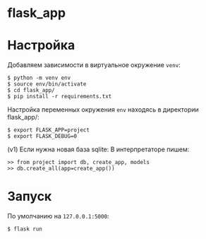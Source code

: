 # flask_app
Настройка
========

Добавляем зависимости в виртуальное окружение `venv`:


    $ python -m venv env
    $ source env/bin/activate
    $ cd flask_app/
    $ pip install -r requirements.txt

Настройка переменных окружения `env` находясь в директории flask_app/:


    $ export FLASK_APP=project
    $ export FLASK_DEBUG=0

(v1) Если нужна новая база sqlite:
В интерпретаторе пишем:


    >> from project import db, create_app, models
    >> db.create_all(app=create_app())


Запуск
======
По умолчанию на `127.0.0.1:5000`:


    $ flask run
